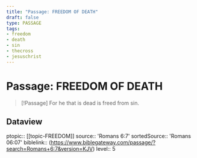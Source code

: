 ```yaml
---
title: "Passage: FREEDOM OF DEATH"
draft: false
type: PASSAGE
tags:
- freedom
- death
- sin
- thecross
- jesuschrist
---
```


# Passage: FREEDOM OF DEATH
> [!Passage]
> For he that is dead is freed from sin.

## Dataview
ptopic:: [[topic-FREEDOM]]
source:: 'Romans 6:7'
sortedSource:: 'Romans 06:07'
biblelink:: (https://www.biblegateway.com/passage/?search=Romans+6:7&version=KJV)
level:: 5
